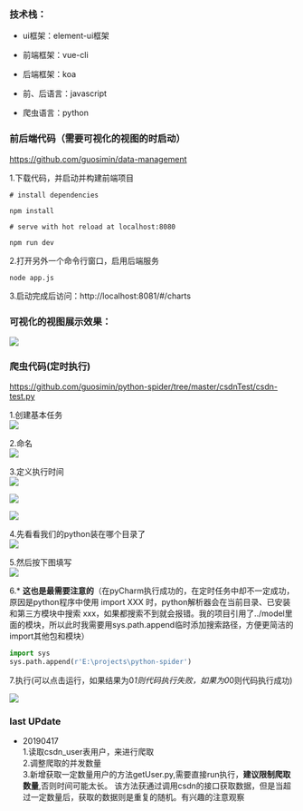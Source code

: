 ### 技术栈：  
* ui框架：element-ui框架

* 前端框架：vue-cli

* 后端框架：koa

* 前、后语言：javascript

* 爬虫语言：python

### 前后端代码（需要可视化的视图的时启动）   

https://github.com/guosimin/data-management 

1.下载代码，并启动并构建前端项目     
```
# install dependencies

npm install

# serve with hot reload at localhost:8080

npm run dev
```
2.打开另外一个命令行窗口，启用后端服务   

```
node app.js
```
3.启动完成后访问：http://localhost:8081/#/charts   

### 可视化的视图展示效果：   
![](https://img-blog.csdnimg.cn/20190402144205489.png?x-oss-process=image/watermark,type_ZmFuZ3poZW5naGVpdGk,shadow_10,text_aHR0cHM6Ly9ibG9nLmNzZG4ubmV0L2dpdGh1Yl8zOTU3MDcxNw==,size_16,color_FFFFFF,t_70)




### 爬虫代码(定时执行)  
https://github.com/guosimin/python-spider/tree/master/csdnTest/csdn-test.py

1.创建基本任务  
![](https://img-blog.csdnimg.cn/20190402145210482.png?x-oss-process=image/watermark,type_ZmFuZ3poZW5naGVpdGk,shadow_10,text_aHR0cHM6Ly9ibG9nLmNzZG4ubmV0L2dpdGh1Yl8zOTU3MDcxNw==,size_16,color_FFFFFF,t_70)

2.命名  
![](https://img-blog.csdnimg.cn/20190402145323316.png?x-oss-process=image/watermark,type_ZmFuZ3poZW5naGVpdGk,shadow_10,text_aHR0cHM6Ly9ibG9nLmNzZG4ubmV0L2dpdGh1Yl8zOTU3MDcxNw==,size_16,color_FFFFFF,t_70)


3.定义执行时间   
![](https://img-blog.csdnimg.cn/20190402145404548.png?x-oss-process=image/watermark,type_ZmFuZ3poZW5naGVpdGk,shadow_10,text_aHR0cHM6Ly9ibG9nLmNzZG4ubmV0L2dpdGh1Yl8zOTU3MDcxNw==,size_16,color_FFFFFF,t_70)

![](https://img-blog.csdnimg.cn/20190402145424196.png?x-oss-process=image/watermark,type_ZmFuZ3poZW5naGVpdGk,shadow_10,text_aHR0cHM6Ly9ibG9nLmNzZG4ubmV0L2dpdGh1Yl8zOTU3MDcxNw==,size_16,color_FFFFFF,t_70)

![](https://img-blog.csdnimg.cn/20190402145441390.png?x-oss-process=image/watermark,type_ZmFuZ3poZW5naGVpdGk,shadow_10,text_aHR0cHM6Ly9ibG9nLmNzZG4ubmV0L2dpdGh1Yl8zOTU3MDcxNw==,size_16,color_FFFFFF,t_70)


4.先看看我们的python装在哪个目录了   
![](https://img-blog.csdnimg.cn/20190402145714922.png?x-oss-process=image/watermark,type_ZmFuZ3poZW5naGVpdGk,shadow_10,text_aHR0cHM6Ly9ibG9nLmNzZG4ubmV0L2dpdGh1Yl8zOTU3MDcxNw==,size_16,color_FFFFFF,t_70)


5.然后按下图填写   
![](https://img-blog.csdnimg.cn/20190402150322174.png?x-oss-process=image/watermark,type_ZmFuZ3poZW5naGVpdGk,shadow_10,text_aHR0cHM6Ly9ibG9nLmNzZG4ubmV0L2dpdGh1Yl8zOTU3MDcxNw==,size_16,color_FFFFFF,t_70)


6.* **这也是最需要注意的**（在pyCharm执行成功的，在定时任务中却不一定成功，原因是python程序中使用 import XXX 时，python解析器会在当前目录、已安装和第三方模块中搜索 xxx，如果都搜索不到就会报错。我的项目引用了../model里面的模块，所以此时我需要用sys.path.append临时添加搜索路径，方便更简洁的import其他包和模块）   

```python
import sys
sys.path.append(r'E:\projects\python-spider')
```
7.执行(可以点击运行，如果结果为0*1则代码执行失败，如果为0*0则代码执行成功)  

![](https://img-blog.csdnimg.cn/20190402151156153.png?x-oss-process=image/watermark,type_ZmFuZ3poZW5naGVpdGk,shadow_10,text_aHR0cHM6Ly9ibG9nLmNzZG4ubmV0L2dpdGh1Yl8zOTU3MDcxNw==,size_16,color_FFFFFF,t_70)



### last UPdate          
* 20190417       
1.读取csdn_user表用户，来进行爬取     
2.调整爬取的并发数量     
3.新增获取一定数量用户的方法getUser.py,需要直接run执行，**建议限制爬取数量**,否则时间可能太长。
该方法获通过调用csdn的接口获取数据，但是当超过一定数量后，获取的数据则是重复的随机。有兴趣的注意观察